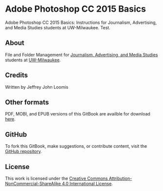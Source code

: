 # Adobe Photoshop CC 2015 Basics
Adobe Photoshop CC 2015 Basics: Instructions for Journalism, Advertising, and Media Studies students at UW-Milwaukee. Test.

## About

File and Folder Management for [Journalism, Advertising, and Media Studies](http://uwm.edu/journalism-advertising-media-studies/ "Journalism, Advertising, and Media Studies website") students at [UW-Milwaukee](http://uwm.edu/ "UW–Milwaukee website").

## Credits

Written by Jeffrey John Loomis

## Other formats

PDF, MOBI, and EPUB versions of this GitBook are availble for download [here](https://www.gitbook.com/book/jjloomis/file-and-folder-management/details).

## GitHub

To fork this GitBook, make suggestions, or contribute content, visit the [GitHub repository](https://github.com/jjloomis/file-and-folder-management).

## License

This work is licensed under the [Creative Commons Attribution-NonCommercial-ShareAlike 4.0 International License](https://creativecommons.org/licenses/by-nc-sa/4.0/).

